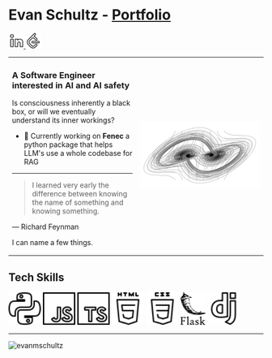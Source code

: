 # Evan Schultz - [Portfolio]

<a href="https://linkedin.com/in/evanmschultz" target="blank">
<picture>
<source media="(prefers-color-scheme: dark)" srcset="Assets/Logos/linkedin_light.svg">
<source media="(prefers-color-scheme: light)" srcset="Assets/Logos/linkedin.svg">
<img alt="Linkedin Logo" src="Assets/Logos/linkedin.svg" height="30px">
</picture>
</a>
<a href="https://www.leetcode.com/evanmschultz" target="blank">
<picture>
<source media="(prefers-color-scheme: dark)" srcset="Assets/Logos/leetcode_light.svg">
<source media="(prefers-color-scheme: light)" srcset="Assets/Logos/leetcode.svg">
<img alt="Leetcode Logo" src="Assets/Logos/leetcode.svg" height="30px">
</picture>
</a>

<!-- Kept for possibly needed inspiration
**evanmschultz/evanmschultz** is a ✨ _special_ ✨ repository because its `README.md` (this file) appears on your GitHub profile.

Here are some ideas to get you started:

- 🔭 I’m currently working on ...
- 🌱 I’m currently learning ...
- 👯 I’m looking to collaborate on ...
- 🤔 I’m looking for help with ...
- 💬 Ask me about ...
- 📫 How to reach me: ...
- 😄 Pronouns: ...
- ⚡ Fun fact: ...
-->

<table>
  <tr>
    <td>
      <h3 align="top">A Software Engineer interested in AI and AI safety</h3>
      <p>Is consciousness inherently a black box, or will we eventually understand its inner workings?</p>
    <ul>
        <li>🔭 Currently working on <b>Fenec</b> a python package that helps LLM's use a whole codebase for RAG</li>
<!--         <li>🌱 I’m currently learning <b>Flask, React, MySQL</b></li> -->
    </ul>
      
---
> I learned very early the difference between knowing the name of something and knowing something.

— Richard Feynman

I can name a few things.

</td>
<td width="50%">
<!-- <a href="https://substackcdn.com/image/fetch/f_auto,q_auto:good,fl_progressive:steep/https%3A%2F%2Fsubstack-post-media.s3.amazonaws.com%2Fpublic%2Fimages%2F7bc75598-812d-46e0-955c-07fb1a8b1c72_687x480.gif"><img src="./Assets/Images/robot_escher.gif" max-width="480px"></a> -->
<!-- <div>
<p>A robot observing its own head — Illustration by Katsuhiro Otomo<p>
</div> -->
  <img alt="Lorenz Attractor"
			src="Assets/Images/lorenz_attractor_top_view.gif"
  >
</td>

  </tr>
</table>

<h2>Tech Skills</h2>
<picture>
 <source media="(prefers-color-scheme: dark)" srcset="Assets/Logos/python_light.svg">
 <source media="(prefers-color-scheme: light)" srcset="Assets/Logos/python.svg">
 <img alt="Python Logo" src="Assets/Logos/python.svg" height="64px">
</picture>
<picture>
 <source media="(prefers-color-scheme: dark)" srcset="Assets/Logos/javascript_light.svg">
 <source media="(prefers-color-scheme: light)" srcset="Assets/Logos/javascript.svg">
 <img alt="JavaScript Logo" src="Assets/Logos/javascript.svg" height="64px">
</picture>
<picture>
 <source media="(prefers-color-scheme: dark)" srcset="Assets/Logos/typescript_light.svg">
 <source media="(prefers-color-scheme: light)" srcset="Assets/Logos/typescript.svg">
 <img alt="TypeScript Logo" src="Assets/Logos/typescript.svg" height="64px">
</picture>
<picture>
 <source media="(prefers-color-scheme: dark)" srcset="Assets/Logos/html5_light.svg">
 <source media="(prefers-color-scheme: light)" srcset="Assets/Logos/html5.svg">
 <img alt="HTML5 Logo" src="Assets/Logos/html5.svg" height="64px">
</picture>
<picture>
 <source media="(prefers-color-scheme: dark)" srcset="Assets/Logos/css_light.svg">
 <source media="(prefers-color-scheme: light)" srcset="Assets/Logos/css.svg">
 <img alt="CSS Logo" src="Assets/Logos/css.svg" height="64px">
</picture>
<picture>
 <source media="(prefers-color-scheme: dark)" srcset="Assets/Logos/flask_light.svg">
 <source media="(prefers-color-scheme: light)" srcset="Assets/Logos/flask.svg">
 <img alt="Flask Logo" src="Assets/Logos/flask.svg" height="64px">
</picture>
<picture>
 <source media="(prefers-color-scheme: dark)" srcset="Assets/Logos/FastAPI_icon_light.png">
 <source media="(prefers-color-scheme: light)" srcset="Assets/Logos/FastAPI_icon.svg">
 <img alt="Django Logo" src="Assets/Logos/django.svg" height="64px">
</picture>
<hr>

<p align="left"><img src="https://github-readme-streak-stats.herokuapp.com/?user=evanmschultz&" alt="evanmschultz" /></p>

<!-- ______ Variables
            ______________________________________________ -->

[Portfolio]: https://postulate.tech 'postulate.tech'
